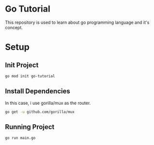 # Go Tutorial

This repository is used to learn about go programming language and it's concept.

# Setup

## Init Project

```bash
go mod init go-tutorial
```

## Install Dependencies

In this case, i use gorilla/mux as the router.

```bash
go get -u github.com/gorilla/mux
```

## Running Project

```bash
go run main.go
```
